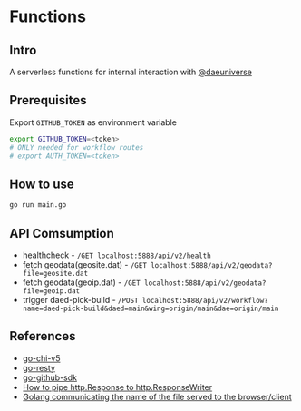 # Functions

## Intro

A serverless functions for internal interaction with [@daeuniverse](https://github.com/daeuniverse)

## Prerequisites

Export `GITHUB_TOKEN` as environment variable

```bash
export GITHUB_TOKEN=<token>
# ONLY needed for workflow routes
# export AUTH_TOKEN=<token>
```

## How to use

```bash
go run main.go
```

## API Comsumption

- healthcheck - `/GET localhost:5888/api/v2/health`
- fetch geodata(geosite.dat) - `/GET localhost:5888/api/v2/geodata?file=geosite.dat`
- fetch geodata(geoip.dat) - `/GET localhost:5888/api/v2/geodata?file=geoip.dat`
- trigger daed-pick-build - `/POST localhost:5888/api/v2/workflow?name=daed-pick-build&daed=main&wing=origin/main&dae=origin/main`

## References

- [go-chi-v5](https://pkg.go.dev/github.com/go-chi/chi/v5)
- [go-resty](https://pkg.go.dev/github.com/go-resty/resty/v2)
- [go-github-sdk](https://pkg.go.dev/github.com/google/go-github/v52/github)
- [How to pipe http.Response to http.ResponseWriter](https://stackoverflow.com/questions/28891531/piping-http-response-to-http-responsewriter)
- [Golang communicating the name of the file served to the browser/client](https://stackoverflow.com/questions/44510661/golang-communicating-the-name-of-the-file-served-to-the-browser-client)
